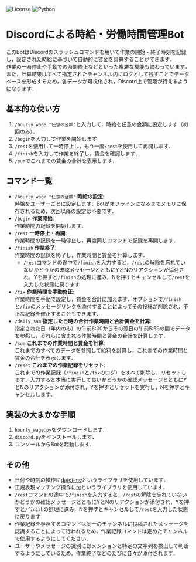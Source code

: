 ![License](https://img.shields.io/badge/license-MIT-green)
![Python](https://img.shields.io/badge/python-3.x-blue)

# Discordによる時給・労働時間管理Bot
このBotはDiscordのスラッシュコマンドを用いて作業の開始・終了時刻を記録し，設定された時給に基づいて自動的に賃金を計算することができます．<br>
作業の一時停止や手動での時間修正などといった複雑な機能も備わっています．<br>
また，計算結果はすべて指定されたチャンネル内にログとして残すことでデータベースを形成するため，各データが可視化され，Discord上で管理が行えるようになります．

## 基本的な使い方
1. `/hourly_wage "任意の金額"`と入力して，時給を任意の金額に設定します（初回のみ）．
2. `/begin`を入力して作業を開始します．
3. `/rest`を使用して一時停止し，もう一度`/rest`を使用して再開します．
4. `/finish`を入力して作業を終了し，賃金を確認します．
5. `/sum`でこれまでの賃金の合計を表示します．

## コマンド一覧
- `/hourly_wage "任意の金額"` **時給の設定**:<br>
時給をユーザーごとに設定します．Botがオフラインになるまでメモリに保存されるため，次回以降の設定は不要です．
- `/begin` **作業開始**:<br>
作業時間の記録を開始します．
- `/rest` **一時停止・再開**:<br>
作業時間の記録を一時停止し，再度同じコマンドで記録を再開します．
- `/finish` **作業終了**:<br>
作業時間の記録を終了し，作業時間と賃金を計算します．
    - `/rest`コマンドの途中で`/finish`を入力すると，`/rest`の解除を忘れていないかどうかの確認メッセージとともにYとNのリアクションが添付され，Yを押すと`/finish`の処理に進み，Nを押すとキャンセルして`/rest`を入力した状態に戻ります
- `/fix` **作業時間を手動修正**:<br>
作業時間を手動で設定し，賃金を合計に加えます．オプションで`/finish`と`/fix`のメッセージリンクを添付することによってその投稿が削除され，不正な記録を修正することもできます．
- `/daily_sum` **指定した日時の合計作業時間と合計賃金を計算**:<br>
指定された日（年内のみ）の午前6:00からその翌日の午前5:59の間でデータを参照し，それらに含まれる作業時間と賃金の合計を計算します．
- `/sum` **これまでの作業時間と賃金を計算**:<br>
これまでのすべてのデータを参照して給料を計算し，これまでの作業時間と賃金の合計を表示します．
- `/reset` **これまでの作業記録をリセット**:<br>
これまでの作業記録（`/finish`と`/fix`のログ）をすべて削除し，リセットします．入力すると本当に実行して良いかどうかの確認メッセージとともにYとNのリアクションが添付され，Yを押すとリセットを実行し，Nを押すとキャンセルします．

## 実装の大まかな手順
1. `hourly_wage.py`をダウンロードします．
2. `discord.py`をインストールします．
3. コンソールからBotを起動します．

## その他
- 日付や時刻の操作に[datetime](https://docs.python.org/ja/3/library/datetime.html)というライブラリを使用しています．
- 正規表現マッチング操作に[re](https://docs.python.org/ja/3/library/re.html)というライブラリを使用しています．
- `/rest`コマンドの途中で`/finish`を入力すると，`/rest`の解除を忘れていないかどうかの確認メッセージとともにYとNのリアクションが添付され，Yを押すと`/finish`の処理に進み，Nを押すとキャンセルして`/rest`を入力した状態に戻ります
- 作業記録を参照するコマンドは同一のチャンネルに投稿されたメッセージを認識することによって行われるため，作業記録コマンドは定めたチャンネルで使用するようにしてください．
- ユーザーやメッセージの識別にはメンションと特定の文字列を検出して判断するようにしているため，作業終了などのたびに各々が添付されます．
